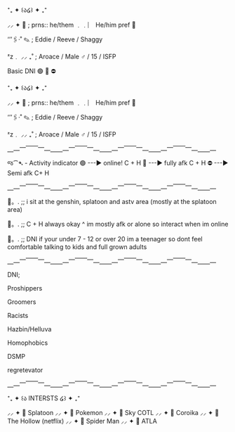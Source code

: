 ⁺₊ ✦ ꒰ა໒꒱ ✦ ₊⁺

⸝⸝ ✦ 📌  ; prns:: he/them ﹒﹒︴ He/him pref 💫

‘’’🖇·˚ ✎ ; Eddie / Reeve / Shaggy

ᶻz﹒ ⸝⸝ ₊˚ ; Aroace / Male ♂ / 15 / ISFP

Basic DNI 
🟢 
🌙
⛔️



⁺₊ ✦ ꒰ა໒꒱ ✦ ₊⁺

⸝⸝ ✦ 📌  ; prns:: he/them ﹒﹒︴ He/him pref 💫

‘’’🖇·˚ ✎ ; Eddie / Reeve / Shaggy

ᶻz﹒ ⸝⸝ ₊˚ ; Aroace / Male ♂ / 15 / ISFP

⎽⎼⎻⎺⎺⎻⎼⎽⎽⎼⎻⎺⎺⎻⎼⎽⎽⎼⎻⎺⎺⎻⎼⎽⎽⎼⎻⎺⎺⎻⎼⎽⎽⎼

જ⁀➴ - Activity indicator
🟢 ---► online! C + H
🌙 ---► fully afk C + H
⛔️ ---►  Semi afk C+ H

⎽⎼⎻⎺⎺⎻⎼⎽⎽⎼⎻⎺⎺⎻⎼⎽⎽⎼⎻⎺⎺⎻⎼⎽⎽⎼⎻⎺⎺⎻⎼⎽⎽⎼

📌。. ;; i sit at the genshin, splatoon and astv area (mostly at the splatoon area)

📌。. ;; C + H always okay ^ im mostly afk or alone so interact when im online

📌。. ;; DNI if your under 7 - 12 or over 20 im a teenager so dont feel comfortable talking to kids and full grown adults

⎽⎼⎻⎺⎺⎻⎼⎽⎽⎼⎻⎺⎺⎻⎼⎽⎽⎼⎻⎺⎺⎻⎼⎽⎽⎼⎻⎺⎺⎻⎼⎽⎽⎼

DNI;

Proshippers

Groomers

Racists

Hazbin/Helluva

Homophobics

DSMP

regretevator

⎽⎼⎻⎺⎺⎻⎼⎽⎽⎼⎻⎺⎺⎻⎼⎽⎽⎼⎻⎺⎺⎻⎼⎽⎽⎼⎻⎺⎺⎻⎼⎽⎽⎼

⁺₊ ✦ ꒰ა INTERSTS ໒꒱ ✦ ₊⁺

⸝⸝ ✦ 📌 Splatoon
⸝⸝ ✦ 📌 Pokemon
⸝⸝ ✦ 📌 Sky COTL
⸝⸝ ✦ 📌 Coroika
⸝⸝ ✦ 📌 The Hollow (netflix)
⸝⸝ ✦ 📌 Spider Man
⸝⸝ ✦ 📌 ATLA
